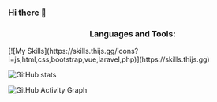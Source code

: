 ### Hi there 👋

<!--
**amaljom/amaljom** is a ✨ _special_ ✨ repository because its `README.md` (this file) appears on your GitHub profile.

Here are some ideas to get you started:

- 🔭 I’m currently working on ...
- 🌱 I’m currently learning ...
- 👯 I’m looking to collaborate on ...
- 🤔 I’m looking for help with ...
- 💬 Ask me about ...
- 📫 How to reach me: ...
- 😄 Pronouns: ...
- ⚡ Fun fact: ...
-->
<h3 align="center">Languages and Tools:</h3>
[![My Skills](https://skills.thijs.gg/icons?i=js,html,css,bootstrap,vue,laravel,php)](https://skills.thijs.gg)


![GitHub stats](https://github-readme-stats.vercel.app/api?username=amaljom&show_icons=true)  

![GitHub Activity Graph](https://activity-graph.herokuapp.com/graph?username=amaljom)  

